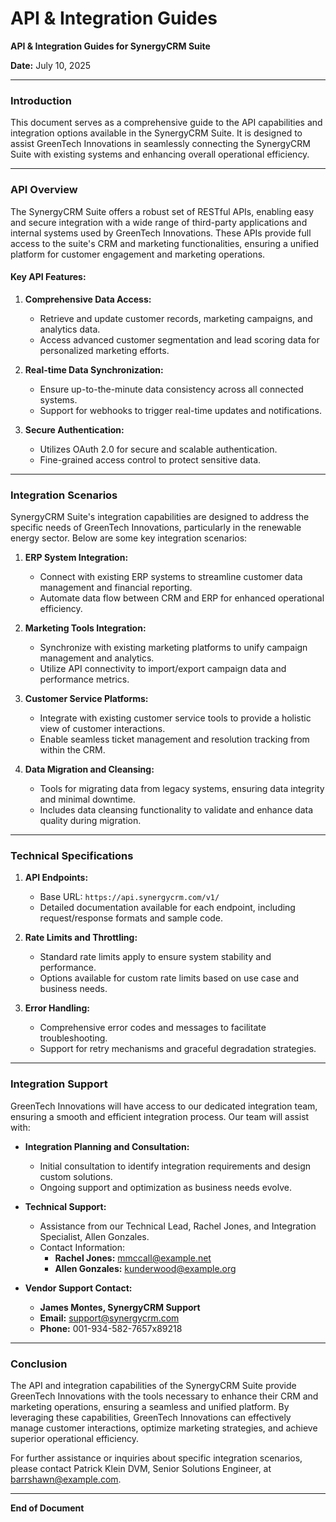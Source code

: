 # API & Integration Guides

**API & Integration Guides for SynergyCRM Suite**

**Date:** July 10, 2025

---

### Introduction

This document serves as a comprehensive guide to the API capabilities and integration options available in the SynergyCRM Suite. It is designed to assist GreenTech Innovations in seamlessly connecting the SynergyCRM Suite with existing systems and enhancing overall operational efficiency.

---

### API Overview

The SynergyCRM Suite offers a robust set of RESTful APIs, enabling easy and secure integration with a wide range of third-party applications and internal systems used by GreenTech Innovations. These APIs provide full access to the suite's CRM and marketing functionalities, ensuring a unified platform for customer engagement and marketing operations.

#### Key API Features:

1. **Comprehensive Data Access:**
   - Retrieve and update customer records, marketing campaigns, and analytics data.
   - Access advanced customer segmentation and lead scoring data for personalized marketing efforts.

2. **Real-time Data Synchronization:**
   - Ensure up-to-the-minute data consistency across all connected systems.
   - Support for webhooks to trigger real-time updates and notifications.

3. **Secure Authentication:**
   - Utilizes OAuth 2.0 for secure and scalable authentication.
   - Fine-grained access control to protect sensitive data.

---

### Integration Scenarios

SynergyCRM Suite's integration capabilities are designed to address the specific needs of GreenTech Innovations, particularly in the renewable energy sector. Below are some key integration scenarios:

1. **ERP System Integration:**
   - Connect with existing ERP systems to streamline customer data management and financial reporting.
   - Automate data flow between CRM and ERP for enhanced operational efficiency.

2. **Marketing Tools Integration:**
   - Synchronize with existing marketing platforms to unify campaign management and analytics.
   - Utilize API connectivity to import/export campaign data and performance metrics.

3. **Customer Service Platforms:**
   - Integrate with existing customer service tools to provide a holistic view of customer interactions.
   - Enable seamless ticket management and resolution tracking from within the CRM.

4. **Data Migration and Cleansing:**
   - Tools for migrating data from legacy systems, ensuring data integrity and minimal downtime.
   - Includes data cleansing functionality to validate and enhance data quality during migration.

---

### Technical Specifications

1. **API Endpoints:**
   - Base URL: `https://api.synergycrm.com/v1/`
   - Detailed documentation available for each endpoint, including request/response formats and sample code.

2. **Rate Limits and Throttling:**
   - Standard rate limits apply to ensure system stability and performance.
   - Options available for custom rate limits based on use case and business needs.

3. **Error Handling:**
   - Comprehensive error codes and messages to facilitate troubleshooting.
   - Support for retry mechanisms and graceful degradation strategies.

---

### Integration Support

GreenTech Innovations will have access to our dedicated integration team, ensuring a smooth and efficient integration process. Our team will assist with:

- **Integration Planning and Consultation:**
  - Initial consultation to identify integration requirements and design custom solutions.
  - Ongoing support and optimization as business needs evolve.

- **Technical Support:**
  - Assistance from our Technical Lead, Rachel Jones, and Integration Specialist, Allen Gonzales.
  - Contact Information:
    - **Rachel Jones:** mmccall@example.net
    - **Allen Gonzales:** kunderwood@example.org

- **Vendor Support Contact:**
  - **James Montes, SynergyCRM Support**
  - **Email:** support@synergycrm.com
  - **Phone:** 001-934-582-7657x89218

---

### Conclusion

The API and integration capabilities of the SynergyCRM Suite provide GreenTech Innovations with the tools necessary to enhance their CRM and marketing operations, ensuring a seamless and unified platform. By leveraging these capabilities, GreenTech Innovations can effectively manage customer interactions, optimize marketing strategies, and achieve superior operational efficiency.

For further assistance or inquiries about specific integration scenarios, please contact Patrick Klein DVM, Senior Solutions Engineer, at barrshawn@example.com.

--- 

**End of Document**